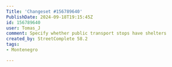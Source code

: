 ```yaml
---
Title: 'Changeset #156789640'
PublishDate: 2024-09-18T19:15:45Z
id: 156789640
user: Tomas_J
comment: Specify whether public transport stops have shelters
created_by: StreetComplete 58.2
tags:
- Montenegro

---
```

